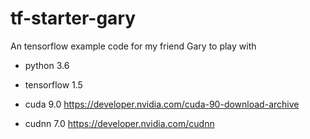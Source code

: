 # tf-starter-gary
An tensorflow example code for my friend Gary to play with

- python 3.6
- tensorflow 1.5

- cuda 9.0
https://developer.nvidia.com/cuda-90-download-archive

- cudnn 7.0 
https://developer.nvidia.com/cudnn